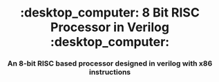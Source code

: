 
<h1 align="center">:desktop_computer: 8 Bit RISC Processor in Verilog :desktop_computer:</h1>
<h3 align="center">An 8-bit RISC based processor designed in verilog with x86 instructions</h3>
<div align="center>![Verilog](https://img.shields.io/badge/Verilog-Verilog--2001%20(IEEE%20Standard%201364--2001)-blue) ![HDL Design](https://img.shields.io/badge/Quartus%20Pro%2021.2%20-Cyclone%2010-green) ![Simulation](https://img.shields.io/badge/Model%20Sim-Intel%20FPGA%20Edition-lightgrey) </div>

